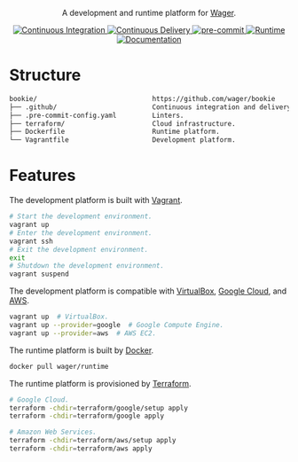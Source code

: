 <p align="center">
  A development and runtime platform for <a href="https://github.com/wager/wager">Wager</a>.
</p>

<p align="center">
  <a href="https://github.com/wager/bookie/actions/workflows/ci.yml">
    <img
      src="https://github.com/wager/bookie/workflows/ci/badge.svg?branch=main"
      alt="Continuous Integration"
    />
  </a>
  <a href="https://github.com/wager/bookie/actions/workflows/cd.yml">
    <img
      src="https://github.com/wager/bookie/workflows/cd/badge.svg?branch=main"
      alt="Continuous Delivery"
    />
  </a>
  <a href="https://github.com/pre-commit/pre-commit">
    <img
      src="https://img.shields.io/badge/pre--commit-enabled-brightgreen?logo=pre-commit"
      alt="pre-commit"
    />
  </a>
  <a href="https://hub.docker.com/r/wager/runtime">
    <img
      src="https://img.shields.io/docker/image-size/wager/runtime/latest?label=runtime"
      alt="Runtime"
    />
  </a>
  <a href="https://wager.help">
    <img
      src="https://img.shields.io/badge/docs-wager.help-informational"
      alt="Documentation"
    />
  </a>
</p>

# Structure

```bash
bookie/                             https://github.com/wager/bookie
├── .github/                        Continuous integration and delivery workflows.
├── .pre-commit-config.yaml         Linters.
├── terraform/                      Cloud infrastructure.
├── Dockerfile                      Runtime platform.
└── Vagrantfile                     Development platform.
```

# Features

The development platform is built with [Vagrant].

```bash
# Start the development environment.
vagrant up
# Enter the development environment.
vagrant ssh
# Exit the development environment.
exit
# Shutdown the development environment.
vagrant suspend
```

The development platform is compatible with [VirtualBox], [Google Cloud], and [AWS].

```bash
vagrant up  # VirtualBox.
vagrant up --provider=google  # Google Compute Engine.
vagrant up --provider=aws  # AWS EC2.
```

The runtime platform is built by [Docker].

```bash
docker pull wager/runtime
```

The runtime platform is provisioned by [Terraform].

```bash
# Google Cloud.
terraform -chdir=terraform/google/setup apply
terraform -chdir=terraform/google apply

# Amazon Web Services.
terraform -chdir=terraform/aws/setup apply
terraform -chdir=terraform/aws apply
```

[AWS]:
  https://aws.amazon.com/ec2
[Docker]:
  https://www.docker.com/
[Google Cloud]:
  https://cloud.google.com/compute
[Terraform]:
  https://www.terraform.io/
[Vagrant]:
  https://www.vagrantup.com
[VirtualBox]:
  https://www.virtualbox.org
